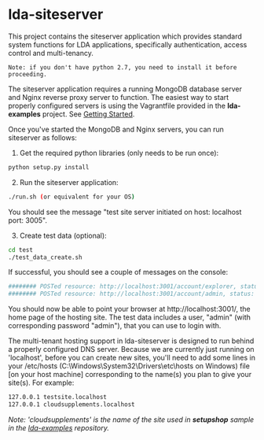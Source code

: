 lda-siteserver
==============

This project contains the siteserver application which provides standard system functions for LDA applications, specifically
authentication, access control and multi-tenancy.

`
Note: if you don't have python 2.7, you need to install it before proceeding.
`

The siteserver application requires a running MongoDB database server and Nginx reverse proxy server to function. 
The easiest way to start properly configured servers is using the Vagrantfile provided in the **lda-examples** project.
See [Getting Started](http://davetropeano.github.io/lda/getting-started/index.html).

Once you've started the MongoDB and Nginx servers, you can run siteserver as follows:

1. Get the required python libraries (only needs to be run once):
```sh
python setup.py install
```

2. Run the siteserver application:
```sh
./run.sh (or equivalent for your OS)
```
You should see the message "test site server initiated on host: localhost port: 3005".

3. Create test data (optional):
```sh
cd test
./test_data_create.sh
```
If successful, you should see a couple of messages on the console:
```sh
######## POSTed resource: http://localhost:3001/account/explorer, status: 201
######## POSTed resource: http://localhost:3001/account/admin, status: 201
```

You should now be able to point your browser at http://localhost:3001/, the home page of the hosting site. The test data includes 
a user, "admin" (with corresponding password "admin"), that you can use to login with.

The multi-tenant hosting support in lda-siteserver is designed to run behind a properly configured DNS server.
Because we are currently just running on 'localhost', before you can create new sites, you'll need to add some lines
in your /etc/hosts (C:\Windows\System32\Drivers\etc\hosts on Windows) file [on your host machine] corresponding to the name(s)
you plan to give your site(s). For example:

```sh
127.0.0.1 testsite.localhost
127.0.0.1 cloudsupplements.localhost
```

*Note: 'cloudsupplements' is the name of the site used in **setupshop** sample in the [lda-examples](https://github.com/ld4apps/lda-example)
 repository.*
 